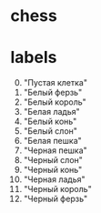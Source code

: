 # chess





# labels
0. "Пустая клетка"
1. "Белый ферзь"
2. "Белый король"
3. "Белая ладья"
4. "Белый конь"
5. "Белый слон"
6. "Белая пешка"
7. "Черная пешка"
8. "Черный слон"
9. "Черный конь"
10. "Черная ладья"
11. "Черный король"
12. "Черный ферзь"
